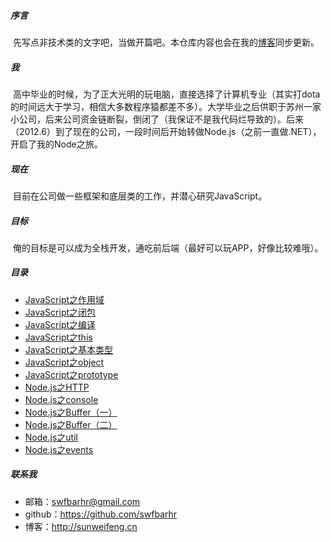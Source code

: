 ##### 序言
&nbsp;先写点非技术类的文字吧，当做开篇吧。本仓库内容也会在我的[博客](http://sunweifeng.cn)同步更新。

##### 我
&nbsp;高中毕业的时候，为了正大光明的玩电脑，直接选择了计算机专业（其实打dota的时间远大于学习，相信大多数程序猿都差不多）。大学毕业之后供职于苏州一家小公司，后来公司资金链断裂，倒闭了（我保证不是我代码烂导致的）。后来（2012.6）到了现在的公司，一段时间后开始转做Node.js（之前一直做.NET），开启了我的Node之旅。

##### 现在
&nbsp;目前在公司做一些框架和底层类的工作，并潜心研究JavaScript。

##### 目标
&nbsp;俺的目标是可以成为全栈开发，通吃前后端（最好可以玩APP，好像比较难哦）。

##### 目录

+ [JavaScript之作用域](https://github.com/swfbarhr/blog/blob/master/scope.md)
+ [JavaScript之闭包](https://github.com/swfbarhr/blog/blob/master/closure.md)
+ [JavaScript之编译](https://github.com/swfbarhr/blog/blob/master/compile.md)
+ [JavaScript之this](https://github.com/swfbarhr/blog/blob/master/this.md)
+ [JavaScript之基本类型](https://github.com/swfbarhr/blog/blob/master/type.md)
+ [JavaScript之object](https://github.com/swfbarhr/blog/blob/master/object.md)
+ [JavaScript之prototype](https://github.com/swfbarhr/blog/blob/master/prototype.md)
+ [Node.js之HTTP](https://github.com/swfbarhr/blog/blob/master/node/http.md)
+ [Node.js之console](https://github.com/swfbarhr/blog/blob/master/node/console.md)
+ [Node.js之Buffer（一）](https://github.com/swfbarhr/blog/blob/master/node/buffer-chapter1.md)
+ [Node.js之Buffer（二）](https://github.com/swfbarhr/blog/blob/master/node/buffer-chapter2.md)
+ [Node.js之util](https://github.com/swfbarhr/blog/blob/master/node/util.md)
+ [Node.js之events](https://github.com/swfbarhr/blog/blob/master/node/events.md)

##### 联系我
+  邮箱：swfbarhr@gmail.com
+  github：https://github.com/swfbarhr
+  博客：http://sunweifeng.cn
